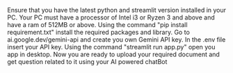 Ensure that you have the latest python and streamlit version installed in your PC.
Your PC must have a processor of Intel i3 or Ryzen 3 and above and have a ram of 512MB or above.
Using the command "pip install requirement.txt" install the required packages and library.
Go to ai.google.dev/gemini-api and create you own Gemini API key.
In the .env file insert your API key.
Using the command "streamlit run app.py" open you app in desktop.
Now you are ready to upload your required document and get question related to it using your AI powered chatBot

